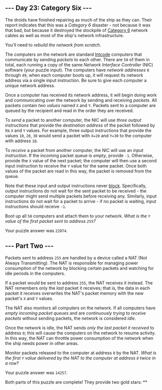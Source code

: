 --- Day 23: Category Six ---
----------------------------

The droids have finished repairing as much of the ship as they can.
Their report indicates that this was a *Category 6* disaster - not
because it was that bad, but because it destroyed the stockpile of
[Category 6] network cables as well as most of the ship's network
infrastructure.

You'll need to *rebuild the network from scratch*.

The computers on the network are standard [Intcode] computers that
communicate by sending *packets* to each other. There are `50` of them
in total, each running a copy of the same *Network Interface Controller*
(NIC) software (your puzzle input). The computers have *network
addresses* `0` through `49`; when each computer boots up, it will
request its network address via a single input instruction. Be sure to
give each computer a unique network address.

Once a computer has received its network address, it will begin doing
work and communicating over the network by sending and receiving
*packets*. All packets contain *two values* named `X` and `Y`. Packets
sent to a computer are queued by the recipient and read in the order
they are received.

To *send* a packet to another computer, the NIC will use *three output
instructions* that provide the *destination address* of the packet
followed by its `X` and `Y` values. For example, three output
instructions that provide the values `10`, `20`, `30` would send a
packet with `X=20` and `Y=30` to the computer with address `10`.

To *receive* a packet from another computer, the NIC will use an *input
instruction*. If the incoming packet queue is *empty*, provide `-1`.
Otherwise, provide the `X` value of the next packet; the computer will
then use a second input instruction to receive the `Y` value for the
same packet. Once both values of the packet are read in this way, the
packet is removed from the queue.

Note that these input and output instructions never [block].
Specifically, output instructions do not wait for the sent packet to be
received - the computer might send multiple packets before receiving
any. Similarly, input instructions do not wait for a packet to arrive -
if no packet is waiting, input instructions should receive `-1`.

Boot up all `50` computers and attach them to your network. *What is the
`Y` value of the first packet sent to address `255`?*

Your puzzle answer was `22074`.

--- Part Two ---
----------------

Packets sent to address `255` are handled by a device called a NAT (Not
Always Transmitting). The NAT is responsible for managing power
consumption of the network by blocking certain packets and watching for
idle periods in the computers.

If a packet would be sent to address `255`, the NAT receives it instead.
The NAT remembers only the *last* packet it receives; that is, the data
in each packet it receives overwrites the NAT's packet memory with the
new packet's `X` and `Y` values.

The NAT also monitors all computers on the network. If all computers
have *empty incoming packet queues* and are *continuously trying to
receive packets* without sending packets, the network is considered
*idle*.

Once the network is idle, the NAT sends *only the last packet it
received* to address `0`; this will cause the computers on the network
to resume activity. In this way, the NAT can throttle power consumption
of the network when the ship needs power in other areas.

Monitor packets released to the computer at address `0` by the NAT.
*What is the first `Y` value delivered by the NAT to the computer at
address `0` twice in a row?*

Your puzzle answer was `14257`.

Both parts of this puzzle are complete! They provide two gold stars:
\*\*

  [Category 6]: https://en.wikipedia.org/wiki/Category_6_cable
  [Intcode]: 9
  [block]: https://en.wikipedia.org/wiki/Blocking_(computing)
